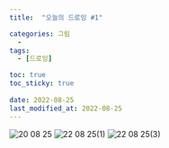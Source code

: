 ```yaml
---
title:  "오늘의 드로잉 #1"

categories: 그림
  - 
tags:
  - [드로잉]

toc: true
toc_sticky: true
 
date: 2022-08-25
last_modified_at: 2022-08-25
---
```


![20 08 25](https://user-images.githubusercontent.com/96360829/186610285-476d0ac9-8a18-496a-a740-c32b17ee4fa8.png)
![22 08 25(1)](https://user-images.githubusercontent.com/96360829/186800875-19270950-6274-488d-8ba0-1018af5ed392.png)
![22 08 25(3)](https://user-images.githubusercontent.com/96360829/186800846-7ef94b9d-5e31-4b38-9019-774db4e38612.png)

<center></center>
